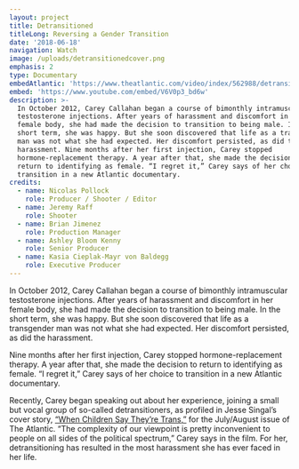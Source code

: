 ```yaml
---
layout: project
title: Detransitioned
titleLong: Reversing a Gender Transition
date: '2018-06-18'
navigation: Watch
image: /uploads/detransitionedcover.png
emphasis: 2
type: Documentary
embedAtlantic: 'https://www.theatlantic.com/video/index/562988/detransitioned-film/'
embed: 'https://www.youtube.com/embed/V6V0p3_bd6w'
description: >-
  In October 2012, Carey Callahan began a course of bimonthly intramuscular
  testosterone injections. After years of harassment and discomfort in her
  female body, she had made the decision to transition to being male. In the
  short term, she was happy. But she soon discovered that life as a transgender
  man was not what she had expected. Her discomfort persisted, as did the
  harassment. Nine months after her first injection, Carey stopped
  hormone-replacement therapy. A year after that, she made the decision to
  return to identifying as female. “I regret it,” Carey says of her choice to
  transition in a new Atlantic documentary.
credits:
  - name: Nicolas Pollock
    role: Producer / Shooter / Editor
  - name: Jeremy Raff
    role: Shooter
  - name: Brian Jimenez
    role: Production Manager
  - name: Ashley Bloom Kenny
    role: Senior Producer
  - name: Kasia Cieplak-Mayr von Baldegg
    role: Executive Producer
---
```

In October 2012, Carey Callahan began a course of bimonthly intramuscular testosterone injections. After years of harassment and discomfort in her female body, she had made the decision to transition to being male. In the short term, she was happy. But she soon discovered that life as a transgender man was not what she had expected. Her discomfort persisted, as did the harassment.

Nine months after her first injection, Carey stopped hormone-replacement therapy. A year after that, she made the decision to return to identifying as female. “I regret it,” Carey says of her choice to transition in a new Atlantic documentary.

Recently, Carey began speaking out about her experience, joining a small but vocal group of so-called detransitioners, as profiled in Jesse Singal’s cover story, [“When Children Say They’re Trans,”](https://www.theatlantic.com/magazine/archive/2018/07/when-a-child-says-shes-trans/561749/) for the July/August issue of The Atlantic. “The complexity of our viewpoint is pretty inconvenient to people on all sides of the political spectrum,” Carey says in the film. For her, detransitioning has resulted in the most harassment she has ever faced in her life.
